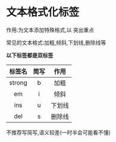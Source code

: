 # 文本格式化标签

作用:为文本添加特殊格式,以 突出重点

常见的文本格式:加粗,倾斜,下划线,删除线等

**以下标签都是双标签**

| 标签名 | 简写 |  作用  |
| :----: | :--: | :----: |
| strong |  b   |  加粗  |
|   em   |  i   |  倾斜  |
|  ins   |  u   | 下划线 |
|  del   |  s   | 删除线 |

不推荐写简写,语义较差(一时半会可能看不懂)
